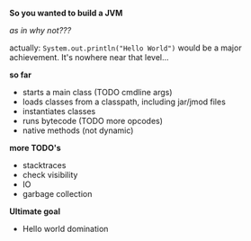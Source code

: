 **So you wanted to build a JVM**

_as in why not???_

actually:
`System.out.println("Hello World")` would be a major achievement. It's nowhere near that level...

**so far**
* starts a main class (TODO cmdline args)
* loads classes from a classpath, including jar/jmod files
* instantiates classes
* runs bytecode (TODO more opcodes)
* native methods (not dynamic)

**more TODO's**
* stacktraces
* check visibility
* IO
* garbage collection

**Ultimate goal** 
* Hello world domination
